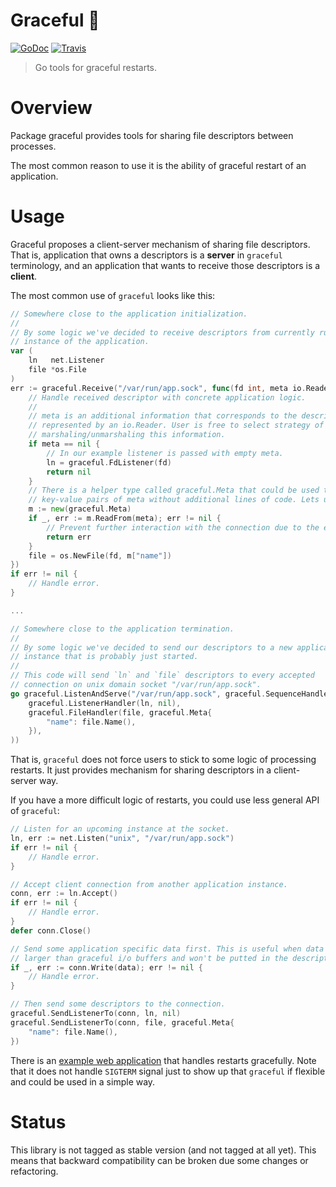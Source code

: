 # Graceful 💎

[![GoDoc][godoc-image]][godoc-url]
[![Travis][travis-image]][travis-url]

> Go tools for graceful restarts.

# Overview

Package graceful provides tools for sharing file descriptors between processes.

The most common reason to use it is the ability of graceful restart of an application.

# Usage

Graceful proposes a client-server mechanism of sharing file descriptors. 
That is, application that owns a descriptors is a **server** in `graceful`
terminology, and an application that wants to receive those descriptors is a
**client**.

The most common use of `graceful` looks like this:

```go
// Somewhere close to the application initialization.
//
// By some logic we've decided to receive descriptors from currently running
// instance of the application.
var (
	ln   net.Listener
	file *os.File
)
err := graceful.Receive("/var/run/app.sock", func(fd int, meta io.Reader) error {
	// Handle received descriptor with concrete application logic.
	// 
	// meta is an additional information that corresponds to the descriptor and
	// represented by an io.Reader. User is free to select strategy of
	// marshaling/unmarshaling this information.
	if meta == nil {
		// In our example listener is passed with empty meta.
		ln = graceful.FdListener(fd)
		return nil
	}
	// There is a helper type called graceful.Meta that could be used to send
	// key-value pairs of meta without additional lines of code. Lets use it.
	m := new(graceful.Meta)
	if _, err := m.ReadFrom(meta); err != nil {
		// Prevent further interaction with the connection due to the error.
		return err
	}
	file = os.NewFile(fd, m["name"])
})
if err != nil {
	// Handle error.
}

...

// Somewhere close to the application termination.
//
// By some logic we've decided to send our descriptors to a new application
// instance that is probably just started.
//
// This code will send `ln` and `file` descriptors to every accepted
// connection on unix domain socket "/var/run/app.sock".
go graceful.ListenAndServe("/var/run/app.sock", graceful.SequenceHandler(
	graceful.ListenerHandler(ln, nil),
	graceful.FileHandler(file, graceful.Meta{
		"name": file.Name(),
	}),
))
```

That is, `graceful` does not force users to stick to some logic of processing
restarts. It just provides mechanism for sharing descriptors in a client-server
way.

If you have a more difficult logic of restarts, you could use less general API
of `graceful`:

```go
// Listen for an upcoming instance at the socket.
ln, err := net.Listen("unix", "/var/run/app.sock")
if err != nil {
	// Handle error.
}

// Accept client connection from another application instance.
conn, err := ln.Accept()
if err != nil {
	// Handle error.
}
defer conn.Close()

// Send some application specific data first. This is useful when data is much
// larger than graceful i/o buffers and won't be putted in the descriptor meta.
if _, err := conn.Write(data); err != nil {
	// Handle error.
}

// Then send some descriptors to the connection.
graceful.SendListenerTo(conn, ln, nil)
graceful.SendListenerTo(conn, file, graceful.Meta{
	"name": file.Name(),
})
```

There is an [example web application](example) that handles restarts
gracefully. Note that it does not handle `SIGTERM` signal just to show up that
`graceful` if flexible and could be used in a simple way. 


# Status

This library is not tagged as stable version (and not tagged at all yet). 
This means that backward compatibility can be broken due some changes or
refactoring.


[sigterm]:      https://www.gnu.org/software/libc/manual/html_node/Termination-Signals.html
[example]:      https://github.com/gobwas/graceful/tree/master/example
[godoc-image]:  https://godoc.org/github.com/gobwas/graceful?status.svg
[godoc-url]:    https://godoc.org/github.com/gobwas/graceful
[travis-image]: https://travis-ci.org/gobwas/graceful.svg?branch=master
[travis-url]:   https://travis-ci.org/gobwas/graceful
